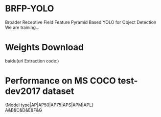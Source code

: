 # BRFP-YOLO
Broader Receptive Field Feature Pyramid Based YOLO for Object Detection\
We are training...
# Weights Download
baidu(url Extraction code:)
# Performance on MS COCO test-dev2017 dataset
{Model type|AP|AP50|AP75|APS|APM|APL}\
A&B&C&D&E&F&G
